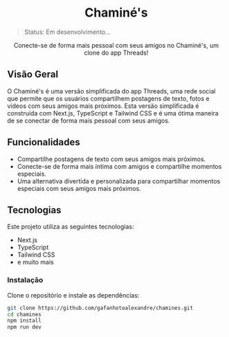 <h1 align="center">Chaminé's</h1>

>Status: Em desenvolvimento...

<!-- <p align="center">
  <img src="sua-imagem-preview.png" alt="Chaminé's Preview" style="border-radius: 4px">
</p> -->


<p align="center">Conecte-se de forma mais pessoal com seus amigos no Chaminé's, um clone do app Threads!</p>

## Visão Geral
O Chaminé's é uma versão simplificada do app Threads, uma rede social que permite que os usuários compartilhem postagens de texto, fotos e vídeos com seus amigos mais próximos. Esta versão simplificada é construída com Next.js, TypeScript e Tailwind CSS e é uma ótima maneira de se conectar de forma mais pessoal com seus amigos.

## Funcionalidades
- Compartilhe postagens de texto com seus amigos mais próximos.
- Conecte-se de forma mais íntima com amigos e compartilhe momentos especiais.
- Uma alternativa divertida e personalizada para compartilhar momentos especiais com seus amigos mais próximos.

## Tecnologias
Este projeto utiliza as seguintes tecnologias:

- Next.js
- TypeScript
- Tailwind CSS
- e muito mais

### Instalação
Clone o repositório e instale as dependências:

```bash
git clone https://github.com/gafanhotoalexandre/chamines.git
cd chamines
npm install
npm run dev
```